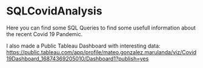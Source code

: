# SQLCovidAnalysis

Here you can find some SQL Queries to find some usefull information about the recent Covid 19 Pandemic.

I also made a Public Tableau Dashboard with interesting data:
https://public.tableau.com/app/profile/mateo.gonzalez.marulanda/viz/Covid19Dashboard_16874369205010/Dashboard1?publish=yes
